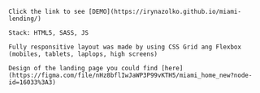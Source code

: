    Click the link to see [DEMO](https://irynazolko.github.io/miami-lending/)
    
    Stack: HTML5, SASS, JS
    
    Fully responsitive layout was made by using CSS Grid ang Flexbox (mobiles, tablets, laplops, high screens)
    
    Design of the landing page you could find [here](https://figma.com/file/nHz8bflIwJaWP3P99vKTH5/miami_home_new?node-id=16033%3A3)
